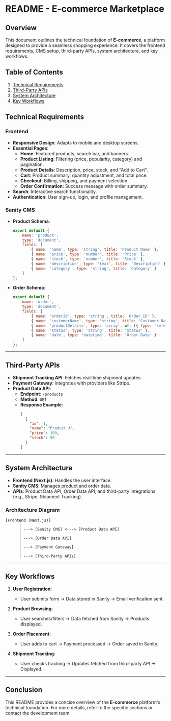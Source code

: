 # **README - E-commerce Marketplace**

## **Overview**

This document outlines the technical foundation of **E-commerce**, a platform designed to provide a seamless shopping experience. It covers the frontend requirements, CMS setup, third-party APIs, system architecture, and key workflows.

## Table of Contents

1. [Technical Requirements](#technical-requirements)
2. [Third-Party APIs](#third-party-apis)
3. [System Architecture](#system-architecture)
4. [Key Workflows](#key-workflows)


## Technical Requirements

### Frontend

- **Responsive Design**: Adapts to mobile and desktop screens.
- **Essential Pages**:
  - **Home**: Featured products, search bar, and banners.
  - **Product Listing**: Filtering (price, popularity, category) and pagination.
  - **Product Details**: Description, price, stock, and "Add to Cart".
  - **Cart**: Product summary, quantity adjustment, and total price.
  - **Checkout**: Billing, shipping, and payment selection.
  - **Order Confirmation**: Success message with order summary.
- **Search**: Interactive search functionality.
- **Authentication**: User sign-up, login, and profile management.

### Sanity CMS

- **Product Schema**:
  ```javascript
  export default {
      name: 'product',
      type: 'document',
      fields: [
          { name: 'name', type: 'string', title: 'Product Name' },
          { name: 'price', type: 'number', title: 'Price' },
          { name: 'stock', type: 'number', title: 'Stock' },
          { name: 'description', type: 'text', title: 'Description' },
          { name: 'category', type: 'string', title: 'Category' }
      ]
  };
  ```

- **Order Schema**:
  ```javascript
  export default {
      name: 'order',
      type: 'document',
      fields: [
          { name: 'orderId', type: 'string', title: 'Order ID' },
          { name: 'customerName', type: 'string', title: 'Customer Name' },
          { name: 'productDetails', type: 'array', of: [{ type: 'reference', to: { type: 'product' } }], title: 'Product Details' },
          { name: 'status', type: 'string', title: 'Status' },
          { name: 'date', type: 'datetime', title: 'Order Date' }
      ]
  };
  ```

---

## Third-Party APIs

- **Shipment Tracking API**: Fetches real-time shipment updates.
- **Payment Gateway**: Integrates with providers like Stripe.
- **Product Data API**:
  - **Endpoint**: `/products`
  - **Method**: `GET`
  - **Response Example**:
    ```json
    [
      {
        "id": 1,
        "name": "Product A",
        "price": 100,
        "stock": 50
      }
    ]
    ```

---

## System Architecture

- **Frontend (Next.js)**: Handles the user interface.
- **Sanity CMS**: Manages product and order data.
- **APIs**: Product Data API, Order Data API, and third-party integrations (e.g., Stripe, Shipment Tracking).

### Architecture Diagram

```
[Frontend (Next.js)]
      |
      | ---> [Sanity CMS] <---> [Product Data API]
      |
      | ---> [Order Data API]
      |
      | ---> [Payment Gateway]
      |
      | ---> [Third-Party APIs]
```

---

## Key Workflows

1. **User Registration**:
   - User submits form → Data stored in Sanity → Email verification sent.

2. **Product Browsing**:
   - User searches/filters → Data fetched from Sanity → Products displayed.

3. **Order Placement**:
   - User adds to cart → Payment processed → Order saved in Sanity.

4. **Shipment Tracking**:
   - User checks tracking → Updates fetched from third-party API → Displayed.

---

## Conclusion

This README provides a concise overview of the **E-commerce** platform's technical foundation. For more details, refer to the specific sections or contact the development team.
